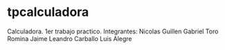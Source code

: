 # tpcalculadora
Calculadora. 1er trabajo practico.
Integrantes: 
Nicolas Guillen
Gabriel Toro
Romina Jaime
Leandro Carballo 
Luis Alegre
